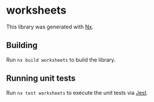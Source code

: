 # worksheets

This library was generated with [Nx](https://nx.dev).

## Building

Run `nx build worksheets` to build the library.

## Running unit tests

Run `nx test worksheets` to execute the unit tests via [Jest](https://jestjs.io).
